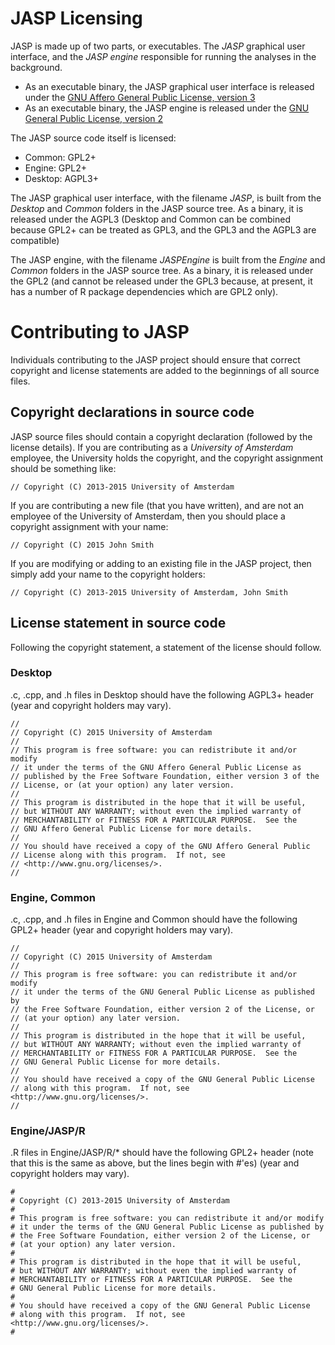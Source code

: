 
JASP Licensing
==============

JASP is made up of two parts, or executables. The *JASP* graphical user interface, and the *JASP engine* responsible for running the analyses in the background.

 - As an executable binary, the JASP graphical user interface is released under the [GNU Affero General Public License, version 3](https://www.gnu.org/licenses/agpl.txt)
 - As an executable binary, the JASP engine is released under the [GNU General Public License, version 2](https://www.gnu.org/licenses/gpl2.txt)

The JASP source code itself is licensed:

 - Common: GPL2+
 - Engine: GPL2+
 - Desktop: AGPL3+

The JASP graphical user interface, with the filename *JASP*, is built from the *Desktop* and *Common* folders in the JASP source tree. As a binary, it is released under the AGPL3 (Desktop and Common can be combined because GPL2+ can be treated as GPL3, and the GPL3 and the AGPL3 are compatible)

The JASP engine, with the filename *JASPEngine* is built from the *Engine* and *Common* folders in the JASP source tree. As a binary, it is released under the GPL2 (and cannot be released under the GPL3 because, at present, it has a number of R package dependencies which are GPL2 only).

Contributing to JASP
====================

Individuals contributing to the JASP project should ensure that correct copyright and license statements are added to the beginnings of all source files.

Copyright declarations in source code
-------------------------------------

JASP source files should contain a copyright declaration (followed by the license details). If you are contributing as a *University of Amsterdam* employee, the University holds the copyright, and the copyright assignment should be something like:

    // Copyright (C) 2013-2015 University of Amsterdam

If you are contributing a new file (that you have written), and are not an employee of the University of Amsterdam, then you should place a copyright assignment with your name:

    // Copyright (C) 2015 John Smith

If you are modifying or adding to an existing file in the JASP project, then simply add your name to the copyright holders:

    // Copyright (C) 2013-2015 University of Amsterdam, John Smith


License statement in source code
--------------------------------

Following the copyright statement, a statement of the license should follow.

### Desktop

.c, .cpp, and .h files in Desktop should have the following AGPL3+ header (year and copyright holders may vary).

    //
    // Copyright (C) 2015 University of Amsterdam
    //
    // This program is free software: you can redistribute it and/or modify
    // it under the terms of the GNU Affero General Public License as
    // published by the Free Software Foundation, either version 3 of the
    // License, or (at your option) any later version.
    //
    // This program is distributed in the hope that it will be useful,
    // but WITHOUT ANY WARRANTY; without even the implied warranty of
    // MERCHANTABILITY or FITNESS FOR A PARTICULAR PURPOSE.  See the
    // GNU Affero General Public License for more details.
    //
    // You should have received a copy of the GNU Affero General Public
    // License along with this program.  If not, see
    // <http://www.gnu.org/licenses/>.
    //

### Engine, Common

.c, .cpp, and .h files in Engine and Common should have the following GPL2+ header (year and copyright holders may vary).

    //
    // Copyright (C) 2015 University of Amsterdam
    //
    // This program is free software: you can redistribute it and/or modify
    // it under the terms of the GNU General Public License as published by
    // the Free Software Foundation, either version 2 of the License, or
    // (at your option) any later version.
    //
    // This program is distributed in the hope that it will be useful,
    // but WITHOUT ANY WARRANTY; without even the implied warranty of
    // MERCHANTABILITY or FITNESS FOR A PARTICULAR PURPOSE.  See the
    // GNU General Public License for more details.
    //
    // You should have received a copy of the GNU General Public License
    // along with this program.  If not, see <http://www.gnu.org/licenses/>.
    //

### Engine/JASP/R

.R files in Engine/JASP/R/* should have the following GPL2+ header (note that this is the same as above, but the lines begin with #'es) (year and copyright holders may vary).

    #
    # Copyright (C) 2013-2015 University of Amsterdam
    #
    # This program is free software: you can redistribute it and/or modify
    # it under the terms of the GNU General Public License as published by
    # the Free Software Foundation, either version 2 of the License, or
    # (at your option) any later version.
    #
    # This program is distributed in the hope that it will be useful,
    # but WITHOUT ANY WARRANTY; without even the implied warranty of
    # MERCHANTABILITY or FITNESS FOR A PARTICULAR PURPOSE.  See the
    # GNU General Public License for more details.
    #
    # You should have received a copy of the GNU General Public License
    # along with this program.  If not, see <http://www.gnu.org/licenses/>.
    #



